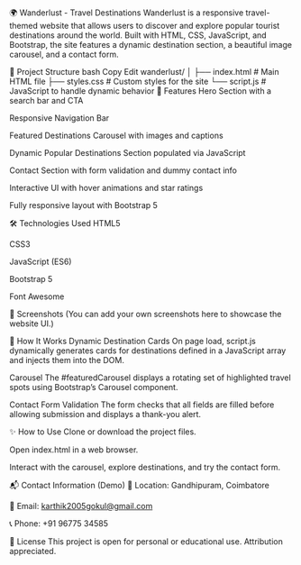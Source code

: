 🌍 Wanderlust - Travel Destinations
Wanderlust is a responsive travel-themed website that allows users to discover and explore popular tourist destinations around the world. Built with HTML, CSS, JavaScript, and Bootstrap, the site features a dynamic destination section, a beautiful image carousel, and a contact form.

📁 Project Structure
bash
Copy
Edit
wanderlust/
│
├── index.html        # Main HTML file
├── styles.css        # Custom styles for the site
└── script.js         # JavaScript to handle dynamic behavior
🚀 Features
Hero Section with a search bar and CTA

Responsive Navigation Bar

Featured Destinations Carousel with images and captions

Dynamic Popular Destinations Section populated via JavaScript

Contact Section with form validation and dummy contact info

Interactive UI with hover animations and star ratings

Fully responsive layout with Bootstrap 5

🛠️ Technologies Used
HTML5

CSS3

JavaScript (ES6)

Bootstrap 5

Font Awesome

📸 Screenshots
(You can add your own screenshots here to showcase the website UI.)

📌 How It Works
Dynamic Destination Cards
On page load, script.js dynamically generates cards for destinations defined in a JavaScript array and injects them into the DOM.

Carousel
The #featuredCarousel displays a rotating set of highlighted travel spots using Bootstrap’s Carousel component.

Contact Form Validation
The form checks that all fields are filled before allowing submission and displays a thank-you alert.

✨ How to Use
Clone or download the project files.

Open index.html in a web browser.

Interact with the carousel, explore destinations, and try the contact form.

📬 Contact Information (Demo)
📍 Location: Gandhipuram, Coimbatore

📧 Email: karthik2005gokul@gmail.com

📞 Phone: +91 96775 34585

📄 License
This project is open for personal or educational use. Attribution appreciated.
